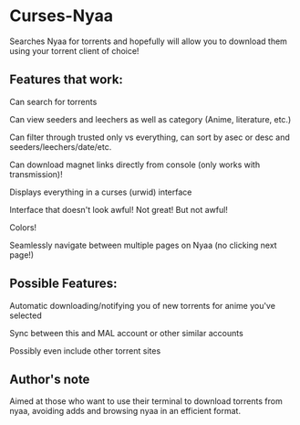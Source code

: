 # Curses-Nyaa
Searches Nyaa for torrents and hopefully will allow you to download them using your torrent client of choice!


## Features that work:

Can search for torrents

Can view seeders and leechers as well as category (Anime, literature, etc.)

Can filter through trusted only vs everything, can sort by asec or desc and 
seeders/leechers/date/etc.

Can download magnet links directly from console (only works with transmission)!

Displays everything in a curses (urwid) interface

Interface that doesn't look awful! Not great! But not awful!

Colors!

Seamlessly navigate between multiple pages on Nyaa (no clicking next page!)

## Possible Features:

Automatic downloading/notifying you of new torrents for anime you've selected

Sync between this and MAL account or other similar accounts

Possibly even include other torrent sites


## Author's note
Aimed at those who want to use their terminal to download torrents from nyaa, avoiding adds and browsing nyaa in an efficient format.
